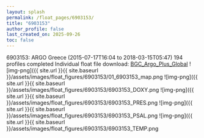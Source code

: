 ```yaml
---
layout: splash
permalink: /float_pages/6903153/
title: "6903153"
author_profile: false
last_created_on: 2025-09-26
toc: false
---
```

 
6903153: ARGO Greece (2015-07-17T16:04 to 2018-03-15T05:47)
194 profiles completed
Individual float file download: [BGC_Argo_Plus_Global](https://ftp.soest.hawaii.edu/bgc_argo_plus/Individual_Floats/outliers_removed/6903153_Sprof_processed.nc)
![img-png]({{ site.url }}{{ site.baseurl }}/assets/images/float_figures/6903153/01_6903153_map.png
![img-png]({{ site.url }}{{ site.baseurl }}/assets/images/float_figures/6903153/6903153_DOXY.png
![img-png]({{ site.url }}{{ site.baseurl }}/assets/images/float_figures/6903153/6903153_PRES.png
![img-png]({{ site.url }}{{ site.baseurl }}/assets/images/float_figures/6903153/6903153_PSAL.png
![img-png]({{ site.url }}{{ site.baseurl }}/assets/images/float_figures/6903153/6903153_TEMP.png
